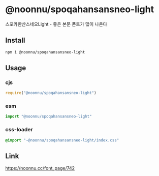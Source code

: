 # @noonnu/spoqahansansneo-light
스포카한산스네오Light - 좋은 본문 폰트가 많이 나온다

## Install
```sh
npm i @noonnu/spoqahansansneo-light
```
## Usage
### cjs
```js
require("@noonnu/spoqahansansneo-light")
```
### esm
```js
import "@noonnu/spoqahansansneo-light"
```
### css-loader
```css
@import "~@noonnu/spoqahansansneo-light/index.css"
```

## Link
https://noonnu.cc/font_page/742